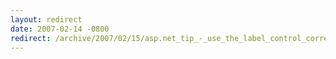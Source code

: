 ```yaml
---
layout: redirect
date: 2007-02-14 -0800
redirect: /archive/2007/02/15/asp.net_tip_-_use_the_label_control_correctly.aspx/
---
```

